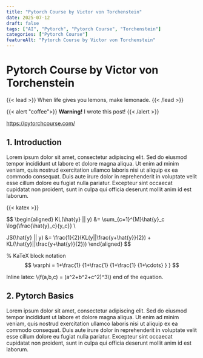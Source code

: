 ```yaml
---
title: "Pytorch Course by Victor von Torchenstein"
date: 2025-07-12
draft: false
tags: ["AI", "Pytorch", "Pytorch Course", "Torchenstein"]
categories: ["Pytorch Course"]
featureAlt: "Pytorch Course by Victor von Torchenstein"
---
```




# Pytorch Course by Victor von Torchenstein


{{< lead >}}
When life gives you lemons, make lemonade.
{{< /lead >}}

{{< alert  "coffee">}}
**Warning!** I wrote this post!
{{< /alert >}}


https://pytorchcourse.com/


## 1. Introduction

Lorem ipsum dolor sit amet, consectetur adipiscing elit. Sed do eiusmod tempor incididunt ut labore et dolore magna aliqua. Ut enim ad minim veniam, quis nostrud exercitation ullamco laboris nisi ut aliquip ex ea commodo consequat. Duis aute irure dolor in reprehenderit in voluptate velit esse cillum dolore eu fugiat nulla pariatur. Excepteur sint occaecat cupidatat non proident, sunt in culpa qui officia deserunt mollit anim id est laborum.

{{< katex >}}

$$
\begin{aligned}
KL(\hat{y} || y) &= \sum_{c=1}^{M}\hat{y}_c \log{\frac{\hat{y}_c}{y_c}} \\ 

<!-- latex comment -->

JS(\hat{y} || y) &= \frac{1}{2}(KL(y||\frac{y+\hat{y}}{2}) + KL(\hat{y}||\frac{y+\hat{y}}{2}))
\end{aligned}
$$

% KaTeX block notation
$$
 \varphi = 1+\frac{1} {1+\frac{1} {1+\frac{1} {1+\cdots} } }
$$

Inline latex: \\(f(a,b,c) = (a^2+b^2+c^2)^3\\) end of the equation.




## 2. Pytorch Basics

Lorem ipsum dolor sit amet, consectetur adipiscing elit. Sed do eiusmod tempor incididunt ut labore et dolore magna aliqua. Ut enim ad minim veniam, quis nostrud exercitation ullamco laboris nisi ut aliquip ex ea commodo consequat. Duis aute irure dolor in reprehenderit in voluptate velit esse cillum dolore eu fugiat nulla pariatur. Excepteur sint occaecat cupidatat non proident, sunt in culpa qui officia deserunt mollit anim id est laborum.







